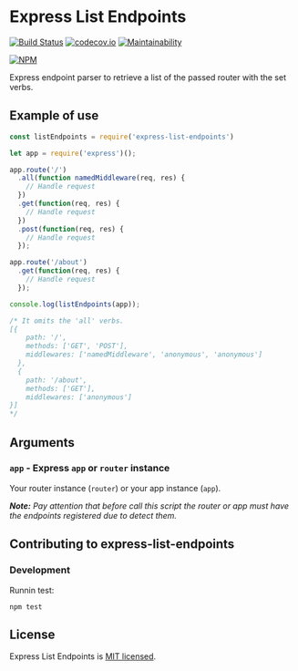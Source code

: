 # Express List Endpoints

[![Build Status](https://travis-ci.org/AlbertoFdzM/express-list-endpoints.svg?branch=master)](https://travis-ci.org/AlbertoFdzM/express-list-endpoints) [![codecov.io](https://codecov.io/github/AlbertoFdzM/express-list-endpoints/coverage.svg?branch=master)](https://codecov.io/github/AlbertoFdzM/express-list-endpoints?branch=master) [![Maintainability](https://api.codeclimate.com/v1/badges/de84aedb98256b62c3ef/maintainability)](https://codeclimate.com/github/AlbertoFdzM/express-list-endpoints/maintainability)

[![NPM](https://nodei.co/npm/express-list-endpoints.png)](https://nodei.co/npm/express-list-endpoints/)

Express endpoint parser to retrieve a list of the passed router with the set verbs.

## Example of use

```javascript
const listEndpoints = require('express-list-endpoints')

let app = require('express')();

app.route('/')
  .all(function namedMiddleware(req, res) {
    // Handle request
  })
  .get(function(req, res) {
    // Handle request
  })
  .post(function(req, res) {
    // Handle request
  });

app.route('/about')
  .get(function(req, res) {
    // Handle request
  });

console.log(listEndpoints(app));

/* It omits the 'all' verbs.
[{
    path: '/',
    methods: ['GET', 'POST'],
    middlewares: ['namedMiddleware', 'anonymous', 'anonymous']
  },
  {
    path: '/about',
    methods: ['GET'],
    middlewares: ['anonymous']
}]
*/
```

## Arguments

### `app` - Express `app` or `router` instance

Your router instance (`router`) or your app instance (`app`).

_**Note:** Pay attention that before call this script the router or app must have the endpoints registered due to detect them._

## Contributing to express-list-endpoints

### Development

Runnin test:
```shell
npm test
```

## License

Express List Endpoints is [MIT licensed](./LICENSE).
